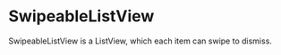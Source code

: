 SwipeableListView
=================

SwipeableListView is a ListView, which each item can swipe to dismiss.
